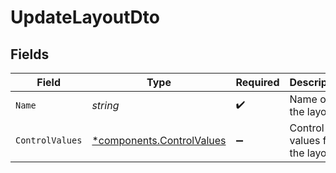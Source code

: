 # UpdateLayoutDto


## Fields

| Field                                                                 | Type                                                                  | Required                                                              | Description                                                           |
| --------------------------------------------------------------------- | --------------------------------------------------------------------- | --------------------------------------------------------------------- | --------------------------------------------------------------------- |
| `Name`                                                                | *string*                                                              | :heavy_check_mark:                                                    | Name of the layout                                                    |
| `ControlValues`                                                       | [*components.ControlValues](../../models/components/controlvalues.md) | :heavy_minus_sign:                                                    | Control values for the layout                                         |